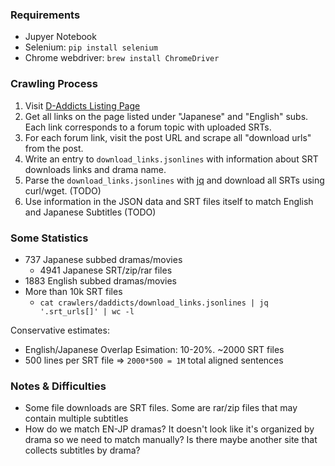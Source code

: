 ### Requirements

- Jupyer Notebook
- Selenium: `pip install selenium`
- Chrome webdriver: `brew install ChromeDriver`

### Crawling Process

1. Visit [D-Addicts Listing Page](http://www.d-addicts.com/forums/page/subtitles?sid=c00e06662e59c449c2b2814b22e7bc90)
2. Get all links on the page listed under "Japanese" and "English" subs. Each link corresponds to a forum topic with uploaded SRTs.
3. For each forum link, visit the post URL and scrape all "download urls" from the post.
4. Write an entry to `download_links.jsonlines` with information about SRT downloads links and drama name.
5. Parse the `download_links.jsonlines` with [jq](https://stedolan.github.io/jq/) and download all SRTs using curl/wget. (TODO)
6. Use information in the JSON data and SRT files itself to match English and Japanese Subtitles (TODO)

### Some Statistics

- 737 Japanese subbed dramas/movies
  - 4941 Japanese SRT/zip/rar files
- 1883 English subbed dramas/movies
- More than 10k SRT files
  - `cat crawlers/daddicts/download_links.jsonlines | jq '.srt_urls[]' | wc -l`

Conservative estimates:

- English/Japanese Overlap Esimation: 10-20%. ~2000 SRT files
- 500 lines per SRT file => `2000*500 = 1M` total aligned sentences

### Notes & Difficulties

- Some file downloads are SRT files. Some are rar/zip files that may contain multiple subtitles
- How do we match EN-JP dramas? It doesn't look like it's organized by drama so we need to match manually? Is there maybe another site that collects subtitles by drama?


